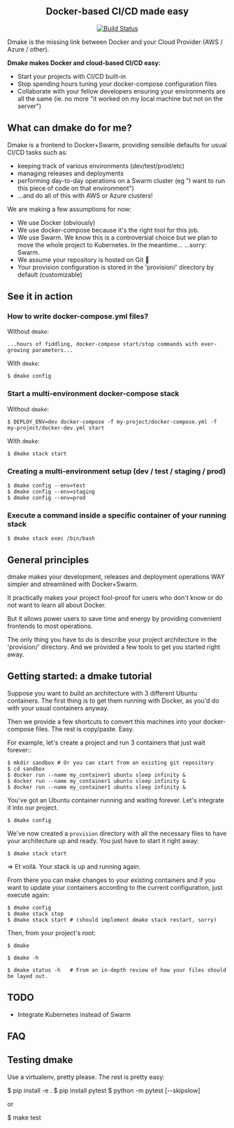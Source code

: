 
<h2 align="center">Docker-based CI/CD made easy</h2>

<p align="center">
<a href="https://travis-ci.com/numericube/dmake"><img alt="Build Status" src="https://travis-ci.com/numericube/dmake.svg?branch=master"></a>
</p>

Dmake is the missing link between Docker and your Cloud Provider \(AWS / Azure / other\).

**Dmake makes Docker and cloud-based CI/CD easy:**

* Start your projects with CI/CD built-in
* Stop spending hours tuning your docker-compose configuration files
* Collaborate with your fellow developers ensuring your environments are all the same \(ie. no more "it worked on my local machine but not on the server"\)

## What can dmake do for me?

Dmake is a frontend to Docker+Swarm, providing sensible defaults for usual CI/CD tasks such as:

* keeping track of various environments \(dev/test/prod/etc\)
* managing releases and deployments
* performing day-to-day operations on a Swarm cluster \(eg "I want to run this piece of code on that environment"\)
* ...and do all of this with AWS or Azure clusters!

We are making a few assumptions for now:

* We use Docker \(obviously\)
* We use docker-compose because it's the right tool for this job.
* We use Swarm. We know this is a controversial choice but we plan to move the whole project to Kubernetes. In the meantime... ...sorry: Swarm.
* We assume your repository is hosted on Git 🤷‍
* Your provision configuration is stored in the 'provision/' directory by default \(customizable\)

## See it in action

### How to write docker-compose.yml files?

Without `dmake`:

```...hours of fiddling, docker-compose start/stop commands with ever-growing parameters...```

With `dmake`:

```
$ dmake config
```

### Start a multi-environment docker-compose stack

Without `dmake`:

```
$ DEPLOY_ENV=dev docker-compose -f my-project/docker-compose.yml -f my-project/docker-dev.yml start
```

With `dmake`:

```
$ dmake stack start
```

### Creating a multi-environment setup (dev / test / staging / prod)

```
$ dmake config --env=test
$ dmake config --env=staging
$ dmake config --env=prod
```

### Execute a command inside a specific container of your running stack

```
$ dmake stack exec /bin/bash
```


## General principles

dmake makes your development, releases and deployment operations WAY simpler and streamlined with Docker+Swarm.

It practically makes your project fool-proof for users who don't know or do not want to learn all about Docker.

But it allows power users to save time and energy by providing convenient frontends to most operations.

The only thing you have to do is describe your project architecture in the 'provision/' directory. And we provided a few tools to get you started right away.

## Getting started: a dmake tutorial

Suppose you want to build an architecture with 3 different Ubuntu containers. The first thing is to get them running with Docker, as you'd do with your usual containers anyway.

Then we provide a few shortcuts to convert this machines into your docker-compose files. The rest is copy/paste. Easy.

For example, let's create a project and run 3 containers that just wait forever::

```text
$ mkdir sandbox # Or you can start from an existing git repository
$ cd sandbox
$ docker run --name my_container1 ubuntu sleep infinity &
$ docker run --name my_container1 ubuntu sleep infinity &
$ docker run --name my_container1 ubuntu sleep infinity &
```

You've got an Ubuntu container running and waiting forever. Let's integrate it into our project.

```text
$ dmake config
```

We've now created a `provision` directory with all the necessary files to have your architecture up and ready. You just have to start it right away:

```text
$ dmake stack start
```

=&gt; Et voilà. Your stack is up and running again.

From there you can make changes to your existing containers and if you want to update your containers according to the current configuration, just execute again:

```text
$ dmake config
$ dmake stack stop
$ dmake stack start # (should implement dmake stack restart, sorry)
```

Then, from your project's root:

```text
$ dmake

$ dmake -h

$ dmake status -h   # From an in-depth review of how your files should be layed out.
```

## TODO

* Integrate Kubernetes instead of Swarm

## FAQ

## Testing dmake

Use a virtualenv, pretty please. The rest is pretty easy:

$ pip install -e . $ pip install pytest $ python -m pytest \[--skipslow\]

or

$ make test

